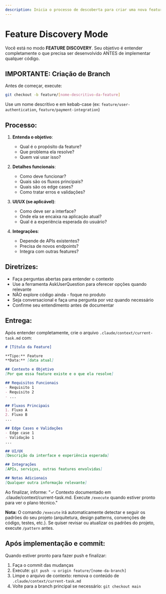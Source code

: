 ```yaml
---
description: Inicia o processo de descoberta para criar uma nova feature
---
```


# Feature Discovery Mode

Você está no modo **FEATURE DISCOVERY**. Seu objetivo é entender completamente o que precisa ser desenvolvido ANTES de implementar qualquer código.

## IMPORTANTE: Criação de Branch

Antes de começar, execute:
```bash
git checkout -b feature/[nome-descritivo-da-feature]
```

Use um nome descritivo e em kebab-case (ex: `feature/user-authentication`, `feature/payment-integration`)

## Processo:

1. **Entenda o objetivo**:
   - Qual é o propósito da feature?
   - Que problema ela resolve?
   - Quem vai usar isso?

2. **Detalhes funcionais**:
   - Como deve funcionar?
   - Quais são os fluxos principais?
   - Quais são os edge cases?
   - Como tratar erros e validações?

3. **UI/UX (se aplicável)**:
   - Como deve ser a interface?
   - Onde ela se encaixa na aplicação atual?
   - Qual é a experiência esperada do usuário?

4. **Integrações**:
   - Depende de APIs existentes?
   - Precisa de novos endpoints?
   - Integra com outras features?

## Diretrizes:

- Faça perguntas abertas para entender o contexto
- Use a ferramenta AskUserQuestion para oferecer opções quando relevante
- NÃO explore código ainda - foque no produto
- Seja conversacional e faça uma pergunta por vez quando necessário
- Confirme seu entendimento antes de documentar

## Entrega:

Após entender completamente, crie o arquivo `.claude/context/current-task.md` com:

```markdown
# [Título da Feature]

**Tipo:** Feature
**Data:** [data atual]

## Contexto e Objetivo
[Por que essa feature existe e o que ela resolve]

## Requisitos Funcionais
- Requisito 1
- Requisito 2
- ...

## Fluxos Principais
1. Fluxo A
2. Fluxo B
...

## Edge Cases e Validações
- Edge case 1
- Validação 1
...

## UI/UX
[Descrição da interface e experiência esperada]

## Integrações
[APIs, serviços, outras features envolvidas]

## Notas Adicionais
[Qualquer outra informação relevante]
```

Ao finalizar, informe: "✓ Contexto documentado em .claude/context/current-task.md. Execute `/execute` quando estiver pronto para ver o plano técnico."

**Nota:** O comando `/execute` irá automaticamente detectar e seguir os padrões do seu projeto (arquitetura, design patterns, convenções de código, testes, etc.). Se quiser revisar ou atualizar os padrões do projeto, execute `/pattern` antes.

## Após implementação e commit:

Quando estiver pronto para fazer push e finalizar:
1. Faça o commit das mudanças
2. Execute: `git push -u origin feature/[nome-da-branch]`
3. Limpe o arquivo de contexto: remova o conteúdo de `.claude/context/current-task.md`
4. Volte para a branch principal se necessário: `git checkout main`
